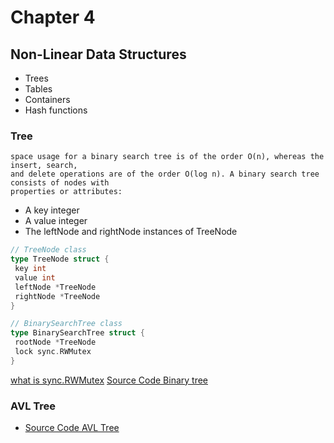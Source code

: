 # Chapter 4

## Non-Linear Data Structures

* Trees
* Tables
* Containers
* Hash functions

### Tree

```
space usage for a binary search tree is of the order O(n), whereas the insert, search,
and delete operations are of the order O(log n). A binary search tree consists of nodes with
properties or attributes:
```
* A key integer
* A value integer
* The leftNode and rightNode instances of TreeNode

```go
// TreeNode class
type TreeNode struct {
 key int
 value int
 leftNode *TreeNode
 rightNode *TreeNode
}
```

```go
// BinarySearchTree class
type BinarySearchTree struct {
 rootNode *TreeNode
 lock sync.RWMutex
}
```
[what is sync.RWMutex](https://medium.com/golangspec/sync-rwmutex-ca6c6c3208a0)
[Source Code Binary tree](./binary_search_tree.go)

### AVL Tree

* [Source Code AVL Tree](./avl_tree.go)